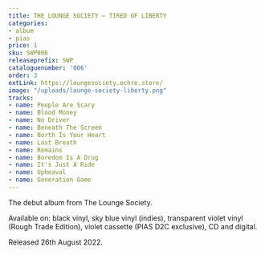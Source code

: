 ```yaml
---
title: THE LOUNGE SOCIETY – TIRED OF LIBERTY
categories:
- album
- pias
price: 1
sku: SWP006
releaseprefix: SWP
cataloguenumber: '006'
order: 3
extLink: https://loungesociety.ochre.store/
image: "/uploads/lounge-society-liberty.png"
tracks:
- name: People Are Scary
- name: Blood Money
- name: No Driver
- name: Beneath The Screen
- name: North Is Your Heart
- name: Last Breath
- name: Remains
- name: Boredom Is A Drug
- name: It's Just A Ride
- name: Upheaval
- name: Generation Game
---
```


The debut album from The Lounge Society.

Available on: black vinyl, sky blue vinyl (indies), transparent violet vinyl (Rough Trade Edition), violet cassette (PIAS D2C exclusive), CD and digital.

Released 26th August 2022.